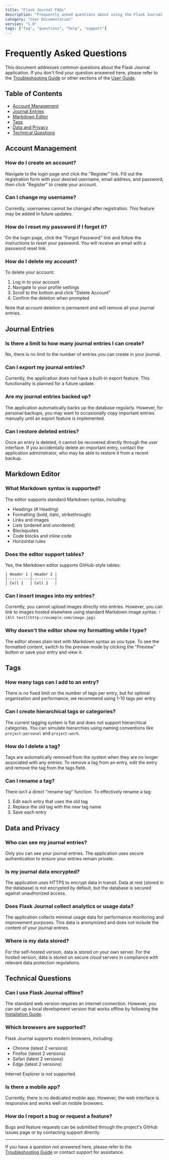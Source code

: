 ```yaml
---
title: "Flask Journal FAQs"
description: "Frequently asked questions about using the Flask Journal application"
category: "User Documentation"
version: "1.0"
tags: ["faq", "questions", "help", "support"]
---
```


# Frequently Asked Questions

This document addresses common questions about the Flask Journal application. If you don't find your question answered here, please refer to the [Troubleshooting Guide](troubleshooting.md) or other sections of the [User Guide](README.md).

## Table of Contents

- [Account Management](#account-management)
- [Journal Entries](#journal-entries)
- [Markdown Editor](#markdown-editor)
- [Tags](#tags)
- [Data and Privacy](#data-and-privacy)
- [Technical Questions](#technical-questions)

## Account Management

### How do I create an account?

Navigate to the login page and click the "Register" link. Fill out the registration form with your desired username, email address, and password, then click "Register" to create your account.

### Can I change my username?

Currently, usernames cannot be changed after registration. This feature may be added in future updates.

### How do I reset my password if I forget it?

On the login page, click the "Forgot Password" link and follow the instructions to reset your password. You will receive an email with a password reset link.

### How do I delete my account?

To delete your account:
1. Log in to your account
2. Navigate to your profile settings
3. Scroll to the bottom and click "Delete Account"
4. Confirm the deletion when prompted

Note that account deletion is permanent and will remove all your journal entries.

## Journal Entries

### Is there a limit to how many journal entries I can create?

No, there is no limit to the number of entries you can create in your journal.

### Can I export my journal entries?

Currently, the application does not have a built-in export feature. This functionality is planned for a future update.

### Are my journal entries backed up?

The application automatically backs up the database regularly. However, for personal backups, you may want to occasionally copy important entries manually until an export feature is implemented.

### Can I restore deleted entries?

Once an entry is deleted, it cannot be recovered directly through the user interface. If you accidentally delete an important entry, contact the application administrator, who may be able to restore it from a recent backup.

## Markdown Editor

### What Markdown syntax is supported?

The editor supports standard Markdown syntax, including:
- Headings (# Heading)
- Formatting (bold, italic, strikethrough)
- Links and images
- Lists (ordered and unordered)
- Blockquotes
- Code blocks and inline code
- Horizontal rules

### Does the editor support tables?

Yes, the Markdown editor supports GitHub-style tables:

```
| Header 1 | Header 2 |
|----------|----------|
| Cell 1   | Cell 2   |
```

### Can I insert images into my entries?

Currently, you cannot upload images directly into entries. However, you can link to images hosted elsewhere using standard Markdown image syntax: `![Alt text](http://example.com/image.jpg)`.

### Why doesn't the editor show my formatting while I type?

The editor shows plain text with Markdown syntax as you type. To see the formatted content, switch to the preview mode by clicking the "Preview" button or save your entry and view it.

## Tags

### How many tags can I add to an entry?

There is no fixed limit on the number of tags per entry, but for optimal organization and performance, we recommend using 1-10 tags per entry.

### Can I create hierarchical tags or categories?

The current tagging system is flat and does not support hierarchical categories. You can simulate hierarchies using naming conventions like `project:personal` and `project:work`.

### How do I delete a tag?

Tags are automatically removed from the system when they are no longer associated with any entries. To remove a tag from an entry, edit the entry and remove the tag from the tags field.

### Can I rename a tag?

There isn't a direct "rename tag" function. To effectively rename a tag:
1. Edit each entry that uses the old tag
2. Replace the old tag with the new tag name
3. Save each entry

## Data and Privacy

### Who can see my journal entries?

Only you can see your journal entries. The application uses secure authentication to ensure your entries remain private.

### Is my journal data encrypted?

The application uses HTTPS to encrypt data in transit. Data at rest (stored in the database) is not encrypted by default, but the database is secured against unauthorized access.

### Does Flask Journal collect analytics or usage data?

The application collects minimal usage data for performance monitoring and improvement purposes. This data is anonymized and does not include the content of your journal entries.

### Where is my data stored?

For the self-hosted version, data is stored on your own server. For the hosted version, data is stored on secure cloud servers in compliance with relevant data protection regulations.

## Technical Questions

### Can I use Flask Journal offline?

The standard web version requires an internet connection. However, you can set up a local development version that works offline by following the [Installation Guide](installation.md).

### Which browsers are supported?

Flask Journal supports modern browsers, including:
- Chrome (latest 2 versions)
- Firefox (latest 2 versions)
- Safari (latest 2 versions)
- Edge (latest 2 versions)

Internet Explorer is not supported.

### Is there a mobile app?

Currently, there is no dedicated mobile app. However, the web interface is responsive and works well on mobile browsers.

### How do I report a bug or request a feature?

Bugs and feature requests can be submitted through the project's GitHub issues page or by contacting support directly.

---

If you have a question not answered here, please refer to the [Troubleshooting Guide](troubleshooting.md) or contact support for assistance.